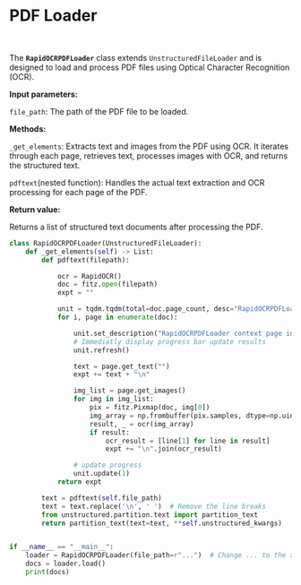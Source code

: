 # PDF Loader
<br/>

The **`RapidOCRPDFLoader`** class extends `UnstructuredFileLoader` and is designed to load and process PDF files using Optical Character Recognition (OCR). 

**Input parameters:**

`file_path`: The path of the PDF file to be loaded.

**Methods:**

`_get_elements`: Extracts text and images from the PDF using OCR. It iterates through each page, retrieves text, processes images with OCR, and returns the structured text.

`pdftext`(nested function): Handles the actual text extraction and OCR processing for each page of the PDF.

**Return value:**

Returns a list of structured text documents after processing the PDF.

```python
class RapidOCRPDFLoader(UnstructuredFileLoader):
    def _get_elements(self) -> List:
        def pdftext(filepath):

            ocr = RapidOCR()
            doc = fitz.open(filepath)
            expt = ""

            unit = tqdm.tqdm(total=doc.page_count, desc="RapidOCRPDFLoader context page index: 0")
            for i, page in enumerate(doc):

                unit.set_description("RapidOCRPDFLoader context page index: {}".format(i))
                # Immediatly display progress bar update results
                unit.refresh()

                text = page.get_text("")
                expt += text + "\n"

                img_list = page.get_images()
                for img in img_list:
                    pix = fitz.Pixmap(doc, img[0])
                    img_array = np.frombuffer(pix.samples, dtype=np.uint8).reshape(pix.height, pix.width, -1)
                    result, _ = ocr(img_array)
                    if result:
                        ocr_result = [line[1] for line in result]
                        expt += "\n".join(ocr_result)

                # update progress
                unit.update(1)
            return expt

        text = pdftext(self.file_path)
        text = text.replace('\n', ' ')  # Remove the line breaks
        from unstructured.partition.text import partition_text
        return partition_text(text=text, **self.unstructured_kwargs)


if __name__ == "__main__":
    loader = RapidOCRPDFLoader(file_path=r"...")  # Change ... to the absolute path of the file
    docs = loader.load()
    print(docs)
```